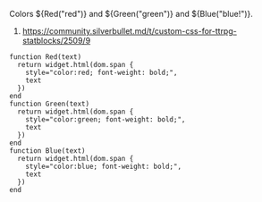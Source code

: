 
Colors ${Red("red")} and ${Green("green")} and ${Blue("blue!")}.

1. https://community.silverbullet.md/t/custom-css-for-ttrpg-statblocks/2509/9

```space-lua
function Red(text)
  return widget.html(dom.span {
    style="color:red; font-weight: bold;",
    text
  })
end
function Green(text)
  return widget.html(dom.span {
    style="color:green; font-weight: bold;",
    text
  })
end
function Blue(text)
  return widget.html(dom.span {
    style="color:blue; font-weight: bold;",
    text
  })
end
```
